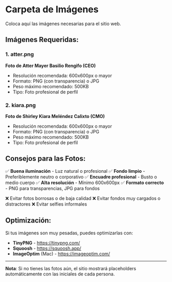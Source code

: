 # Carpeta de Imágenes

Coloca aquí las imágenes necesarias para el sitio web.

## Imágenes Requeridas:

### 1. atter.png
**Foto de Atter Mayer Basilio Rengifo (CEO)**
- Resolución recomendada: 600x600px o mayor
- Formato: PNG (con transparencia) o JPG
- Peso máximo recomendado: 500KB
- Tipo: Foto profesional de perfil

### 2. kiara.png
**Foto de Shirley Kiara Meléndez Calixto (CMO)**
- Resolución recomendada: 600x600px o mayor
- Formato: PNG (con transparencia) o JPG
- Peso máximo recomendado: 500KB
- Tipo: Foto profesional de perfil

## Consejos para las Fotos:

✅ **Buena iluminación** - Luz natural o profesional
✅ **Fondo limpio** - Preferiblemente neutro o corporativo
✅ **Encuadre profesional** - Busto o medio cuerpo
✅ **Alta resolución** - Mínimo 600x600px
✅ **Formato correcto** - PNG para transparencias, JPG para fondos

❌ Evitar fotos borrosas o de baja calidad
❌ Evitar fondos muy cargados o distractores
❌ Evitar selfies informales

## Optimización:

Si tus imágenes son muy pesadas, puedes optimizarlas con:
- **TinyPNG** - https://tinypng.com/
- **Squoosh** - https://squoosh.app/
- **ImageOptim** (Mac) - https://imageoptim.com/

---

**Nota**: Si no tienes las fotos aún, el sitio mostrará placeholders automáticamente con las iniciales de cada persona.



